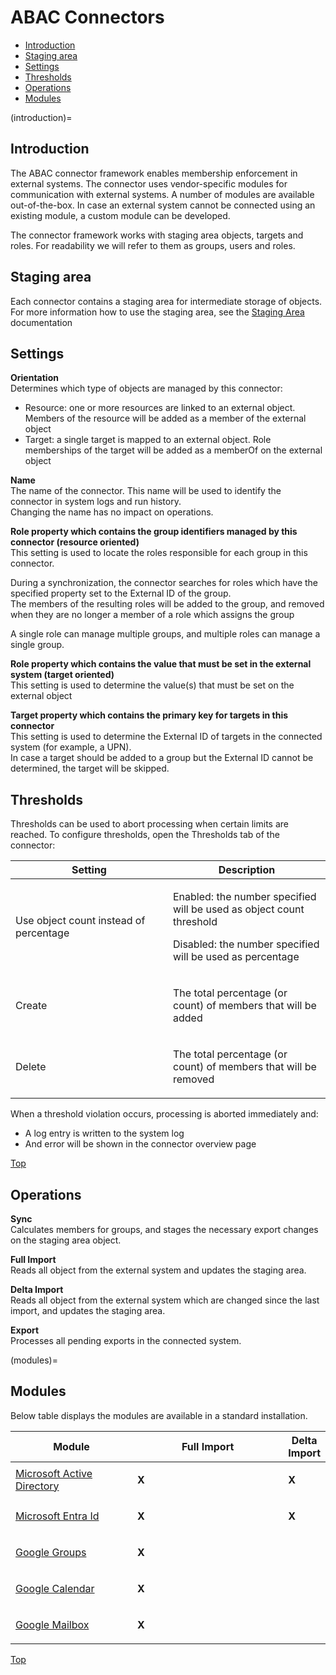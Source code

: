# <span id="index"></span>ABAC Connectors

-   [Introduction](#introduction)
-   [Staging area](#stagingarea)
-   [Settings](#GeneralSettings)
-   [Thresholds](#thresholds)
-   [Operations](#operations)
-   [Modules](#modules)

(introduction)=
## <span id="Introductie"></span>Introduction

The ABAC connector framework enables membership enforcement in external
systems. The connector uses vendor-specific modules for communication
with external systems. A number of modules are available out-of-the-box.
In case an external system cannot be connected using an existing module,
a custom module can be developed.

The connector framework works with staging area objects, targets and
roles. For readability we will refer to them as groups, users and roles.

## <span id="StagingArea"></span>Staging area

Each connector contains a staging area for intermediate storage of
objects.  
For more information how to use the staging area, see the
<a href="javascript:void(0)" class="help-trigger"
data-helpkey="SysPage_AbacStagingArea">Staging Area</a> documentation

## <span id="GeneralSettings"></span>Settings

**Orientation**  
Determines which type of objects are managed by this connector:

-   Resource: one or more resources are linked to an external object.
    Members of the resource will be added as a member of the external
    object
-   Target: a single target is mapped to an external object. Role
    memberships of the target will be added as a memberOf on the
    external object

**Name**  
The name of the connector. This name will be used to identify the
connector in system logs and run history.  
Changing the name has no impact on operations.

**Role property which contains the group identifiers managed by this
connector (resource oriented)**  
This setting is used to locate the roles responsible for each group in
this connector.

During a synchronization, the connector searches for roles which have
the specified property set to the External ID of the group.  
The members of the resulting roles will be added to the group, and
removed when they are no longer a member of a role which assigns the
group

A single role can manage multiple groups, and multiple roles can manage
a single group.

**Role property which contains the value that must be set in the
external system (target oriented)**  
This setting is used to determine the value(s) that must be set on the
external object

**Target property which contains the primary key for targets in this
connector**  
This setting is used to determine the External ID of targets in the
connected system (for example, a UPN).  
In case a target should be added to a group but the External ID cannot
be determined, the target will be skipped.

## <span id="Thresholds"></span>Thresholds

Thresholds can be used to abort processing when certain limits are
reached. To configure thresholds, open the Thresholds tab of the
connector:

<table class="table table-bordered">
<colgroup>
<col style="width: 50%" />
<col style="width: 50%" />
</colgroup>
<thead class="thead-light">
<tr class="header">
<th>Setting</th>
<th>Description</th>
</tr>
</thead>
<tbody>
<tr class="odd">
<td><p>Use object count instead of percentage</p></td>
<td><p>Enabled: the number specified will be used as object count
threshold</p>
<p>Disabled: the number specified will be used as percentage</p></td>
</tr>
<tr class="even">
<td><p>Create</p></td>
<td><p>The total percentage (or count) of members that will be
added</p></td>
</tr>
<tr class="odd">
<td><p>Delete</p></td>
<td><p>The total percentage (or count) of members that will be
removed</p></td>
</tr>
</tbody>
</table>

When a threshold violation occurs, processing is aborted immediately
and:

-   A log entry is written to the system log
-   And error will be shown in the connector overview page

[Top](#index)

## <span id="Operations"></span>Operations

**Sync**  
Calculates members for groups, and stages the necessary export changes
on the staging area object.

**Full Import**  
Reads all object from the external system and updates the staging area.

**Delta Import**  
Reads all object from the external system which are changed since the
last import, and updates the staging area.

**Export**  
Processes all pending exports in the connected system.

(modules)=
## <span id="Modules"></span>Modules

Below table displays the modules are available in a standard
installation.

<table class="table table-bordered">
<colgroup>
<col style="width: 40%" />
<col style="width: 50%" />
<col style="width: 10%" />
</colgroup>
<thead class="thead-light">
<tr class="header">
<th>Module</th>
<th class="text-center">Full Import</th>
<th class="text-center">Delta Import</th>
</tr>
</thead>
<tbody>
<tr class="odd">
<td><a href="javascript:void(0)" class="help-trigger"
data-helpkey="AbacConnector_ActiveDirectory">Microsoft Active
Directory</a></td>
<td><p><strong>X</strong></p></td>
<td><p><strong>X</strong></p></td>
</tr>
<tr class="even">
<td><a href="javascript:void(0)" class="help-trigger"
data-helpkey="AbacConnector_MicrosoftEntraId">Microsoft Entra
Id</a></td>
<td class="text-center"><p><strong>X</strong></p></td>
<td class="text-center"><p><strong>X</strong></p></td>
</tr>
<tr class="odd">
<td><a href="javascript:void(0)" class="help-trigger"
data-helpkey="AbacConnector_GoogleGroup">Google Groups</a></td>
<td class="text-center"><p><strong>X</strong></p></td>
<td class="text-center"><p><strong></strong></p></td>
</tr>
<tr class="even">
<td><a href="javascript:void(0)" class="help-trigger"
data-helpkey="AbacConnector_GoogleCalendar">Google Calendar</a></td>
<td class="text-center"><p><strong>X</strong></p></td>
<td class="text-center"><p><strong></strong></p></td>
</tr>
<tr class="odd">
<td><a href="javascript:void(0)" class="help-trigger"
data-helpkey="AbacConnector_GoogleMailbox">Google Mailbox</a></td>
<td class="text-center"><p><strong>X</strong></p></td>
<td class="text-center"><p><strong></strong></p></td>
</tr>
</tbody>
</table>

  

[Top](#index)

